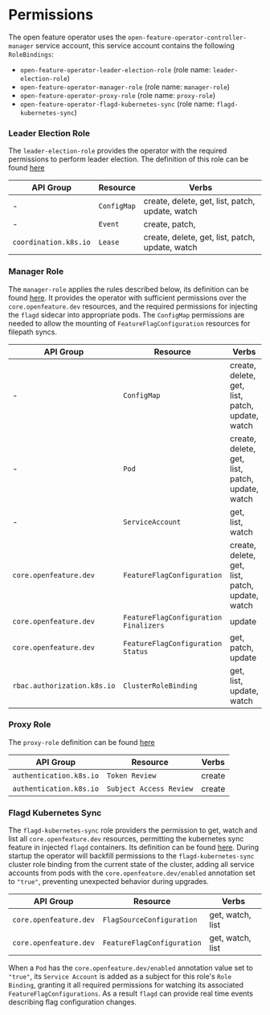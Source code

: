 # Permissions 

The open feature operator uses the `open-feature-operator-controller-manager` service account, this service account contains the following `RoleBindings`:
- `open-feature-operator-leader-election-role` (role name: `leader-election-role`)
- `open-feature-operator-manager-role` (role name: `manager-role`)
- `open-feature-operator-proxy-role` (role name: `proxy-role`)
- `open-feature-operator-flagd-kubernetes-sync` (role name: `flagd-kubernetes-sync`)

### Leader Election Role

The `leader-election-role` provides the operator with the required permissions to perform leader election.
The definition of this role can be found [here](../config/rbac//leader_election_role.yaml)

| API Group      | Resource | Verbs |
| ----------- | ----------- | ----------- |
| -      | `ConfigMap`       | create, delete, get, list, patch, update, watch       |
| -      | `Event`       | create, patch, |
| `coordination.k8s.io`   | `Lease`        | create, delete, get, list, patch, update, watch       |


### Manager Role

The `manager-role` applies the rules described below, its definition can be found [here](../config/rbac/role.yaml). It provides the operator with sufficient permissions over the `core.openfeature.dev` resources, and the required permissions for injecting the `flagd` sidecar into appropriate pods. The `ConfigMap` permissions are needed to allow the mounting of `FeatureFlagConfiguration` resources for filepath syncs.

| API Group      | Resource | Verbs |
| ----------- | ----------- | ----------- |
| -      | `ConfigMap`       | create, delete, get, list, patch, update, watch       |
| -   | `Pod`        | create, delete, get, list, patch, update, watch       |
| -   | `ServiceAccount`        | get, list, watch       |
| `core.openfeature.dev`   | `FeatureFlagConfiguration`        | create, delete, get, list, patch, update, watch       |
| `core.openfeature.dev`   | `FeatureFlagConfiguration Finalizers`        | update  |
| `core.openfeature.dev`   | `FeatureFlagConfiguration Status`        | get, patch, update  |
| `rbac.authorization.k8s.io`   | `ClusterRoleBinding`    | get, list, update, watch  |

### Proxy Role

The `proxy-role` definition can be found [here](../config/rbac/auth_proxy_role.yaml)

| API Group      | Resource | Verbs |
| ----------- | ----------- | ----------- |
| `authentication.k8s.io`   | `Token Review`        | create       |
| `authentication.k8s.io`   | `Subject Access Review`        | create       |

### Flagd Kubernetes Sync

The `flagd-kubernetes-sync` role providers the permission to get, watch and list all `core.openfeature.dev` resources, permitting the kubernetes sync feature in injected `flagd` containers.
Its definition can be found [here](../config/rbac/flagd_kubernetes_sync_clusterrole.yaml). 
During startup the operator will backfill permissions to the `flagd-kubernetes-sync` cluster role binding from the current state of the cluster, adding all service accounts from pods with the `core.openfeature.dev/enabled` annotation set to `"true"`, preventing unexpected behavior during upgrades.

| API Group      | Resource | Verbs |
| ----------- | ----------- | ----------- |
| `core.openfeature.dev`   | `FlagSourceConfiguration`   | get, watch, list       |
| `core.openfeature.dev`   | `FeatureFlagConfiguration`  | get, watch, list       |

When a `Pod` has the `core.openfeature.dev/enabled` annotation value set to `"true"`, its `Service Account` is added as a subject for this role's `Role Binding`, granting it all required permissions for watching its associated `FeatureFlagConfigurations`. As a result `flagd` can provide real time events describing flag configuration changes.

